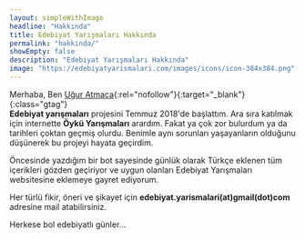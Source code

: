 ```yaml
---
layout: simpleWithImage
headline: "Hakkında"
title: Edebiyat Yarışmaları Hakkında
permalink: "hakkinda/"
showEmpty: false
description: "Edebiyat Yarışmaları Hakkında"
image: "https://edebiyatyarismalari.com/images/icons/icon-384x384.png"
---
```


Merhaba, Ben [Uğur Atmaca](https://www.linkedin.com/in/atmacaugur/?ref=edebiyatyarismalari){:rel="nofollow"}{:target="_blank"}{:class="gtag"}  
**Edebiyat yarışmaları** projesini Temmuz 2018'de başlattım. Ara sıra katılmak için internette **Öykü Yarışmaları** arardım. Fakat ya çok zor bulurdum ya da tarihleri çoktan geçmiş olurdu. Benimle aynı sorunları yaşayanların olduğunu düşünerek bu projeyi hayata geçirdim.  

Öncesinde yazdığım bir bot sayesinde günlük olarak Türkçe eklenen tüm içerikleri gözden geçiriyor ve uygun olanları Edebiyat Yarışmaları websitesine eklemeye gayret ediyorum.

Her türlü fikir, öneri ve şikayet için <b>edebiyat.yarismalari(at)gmail(dot)com</b> adresine mail atabilirsiniz.

Herkese bol edebiyatlı günler...